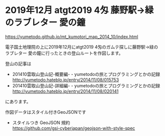 # 2019年12月 atgt2019 4匁 藤野駅→緑のラブレター 愛の鐘

https://yumetodo.github.io/mt_kumotori_map_2014_10/index.html

電子国土地理院の上に2019年12月にatgt2019 4匁のガムテ探しに藤野駅→緑のラブレター 愛の鐘に行ったときの登山ルートを作図します。

登山の記事は

- 201410雲取山登山記-概要編- - yumetodoの旅とプログラミングとかの記録  
http://yumetodo.hateblo.jp/entry/2014/11/08/015753
- 201410雲取山登山記-詳細編- - yumetodoの旅とプログラミングとかの記録  
http://yumetodo.hateblo.jp/entry/2014/11/08/020141

にあります。

作図データはスタイル付きGeoJSONです

- スタイルつき GeoJSON 規約  
https://github.com/gsi-cyberjapan/geojson-with-style-spec
